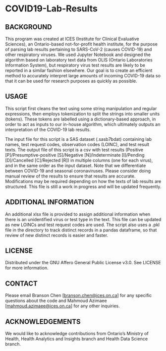# COVID19-Lab-Results


BACKGROUND
----------
This program was created at ICES (Institute for Clinical Evaluative Sciences), an Ontario-based not-for-profit health institute, for the purpose of parsing lab results pertaining to SARS-CoV-2 (causes COVID-19) and other respiratory viruses. We used Jupyter Notebook and designed the algorithm based on laboratory text data from OLIS (Ontario Laboratories Information System), but respiratory virus test results are likely to be reported in a similar fashion elsewhere. Our goal is to create an efficient method to accurately interpret large amounts of incoming COVID-19 data so that it can be used for research purposes as quickly as possible. 

USAGE
-----
This script first cleans the text using some string manipulation and regular expressions, then employs tokenization to split the strings into smaller units (tokens). These tokens are labelled using a dictionary-based approach, in order to act as inputs to our in-house algorithm, which ultimately outputs an interpretation of the COVID-19 lab results.

The input file for this script is a SAS dataset (.sasb7bdat) containing lab names, test request codes, observation codes (LOINC), and test result texts. The output file of this script is a csv with test results (Positive [P]/Presumptive-positive [S]/Negative [N]/Indeterminate [I]/Pending [D]/Cancelled [C]/Rejected [R]) in multiple columns (one for each virus), and in the same order as the input dataset. Note that we differentiate between COVID-19 and seasonal coronaviruses. Please consider doing manual review of the results to ensure that results are accurate. Modifications may be required depending on how the texts of lab results are structured. This file is still a work in progress and will be updated frequently.

ADDITIONAL INFORMATION
----------------------
An additional xlsx file is provided to assign additional information when there is an unidentified virus or test type in the text. This file can be updated as new LOINCs and test request codes are used. The script also uses a .pkl file in the directory to track distinct records in a pandas dataframe, so that review of new distinct records is easier and faster. 

LICENSE
-------
Distributed under the GNU Affero General Public License v3.0. See LICENSE for more information.

CONTACT
-------
Please email Branson Chen [branson.chen@ices.on.ca] for any specific questions about the code and Mahmoud Azimaee [mahmoud.azimaee@ices.on.ca] for any other inquiries.

ACKNOWLEDGEMENTS
----------------
We would like to acknowledge contributions from Ontario’s Ministry of Health, Health Analytics and Insights branch and Health Data Science branch.
